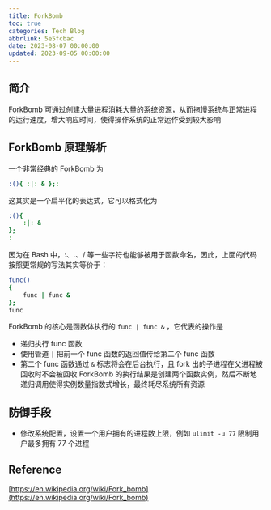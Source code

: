 ```yaml
---
title: ForkBomb
toc: true
categories: Tech Blog
abbrlink: 5e5fcbac
date: 2023-08-07 00:00:00
updated: 2023-09-05 00:00:00
---
```


## 简介

ForkBomb 可通过创建大量进程消耗大量的系统资源，从而拖慢系统与正常进程的运行速度，增大响应时间，使得操作系统的正常运作受到较大影响

<!--more-->

## ForkBomb 原理解析

一个非常经典的 ForkBomb 为

```Bash
:(){ :|: & };:
```

这其实是一个扁平化的表达式，它可以格式化为

```Bash
:(){
    :|: &
};
:
```

因为在 Bash 中，:、.、/ 等一些字符也能够被用于函数命名，因此，上面的代码按照更常规的写法其实等价于：

```Bash
func()
{
    func | func &
};
func
```

ForkBomb 的核心是函数体执行的 ```func | func &``` ，它代表的操作是

- 递归执行 func 函数
- 使用管道 ```|``` 把前一个 func 函数的返回值传给第二个 func 函数
- 第二个 func 函数通过 ```&``` 标志将会在后台执行，且 fork 出的子进程在父进程被回收时不会被回收
ForkBomb 的执行结果是创建两个函数实例，然后不断地递归调用使得实例数量指数式增长，最终耗尽系统所有资源

## 防御手段

- 修改系统配置，设置一个用户拥有的进程数上限，例如 ```ulimit -u 77``` 限制用户最多拥有 77 个进程

## Reference

[https://en.wikipedia.org/wiki/Fork_bomb](https://en.wikipedia.org/wiki/Fork_bomb)
